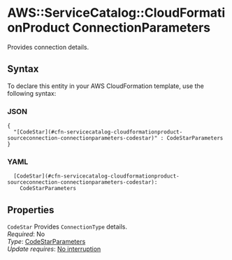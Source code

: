 # AWS::ServiceCatalog::CloudFormationProduct ConnectionParameters<a name="aws-properties-servicecatalog-cloudformationproduct-sourceconnection-connectionparameters"></a>

Provides connection details\.

## Syntax<a name="aws-properties-servicecatalog-cloudformationproduct-sourceconnection-connectionparameters-syntax"></a>

To declare this entity in your AWS CloudFormation template, use the following syntax:

### JSON<a name="aws-properties-servicecatalog-cloudformationproduct-sourceconnection-connectionparameters-syntax.json"></a>

```
{
  "[CodeStar](#cfn-servicecatalog-cloudformationproduct-sourceconnection-connectionparameters-codestar)" : CodeStarParameters
}
```

### YAML<a name="aws-properties-servicecatalog-cloudformationproduct-sourceconnection-connectionparameters-syntax.yaml"></a>

```
  [CodeStar](#cfn-servicecatalog-cloudformationproduct-sourceconnection-connectionparameters-codestar): 
    CodeStarParameters
```

## Properties<a name="aws-properties-servicecatalog-cloudformationproduct-sourceconnection-connectionparameters-properties"></a>

`CodeStar`  <a name="cfn-servicecatalog-cloudformationproduct-sourceconnection-connectionparameters-codestar"></a>
Provides `ConnectionType` details\.  
*Required*: No  
*Type*: [CodeStarParameters](aws-properties-servicecatalog-cloudformationproduct-codestarparameters.md)  
*Update requires*: [No interruption](https://docs.aws.amazon.com/AWSCloudFormation/latest/UserGuide/using-cfn-updating-stacks-update-behaviors.html#update-no-interrupt)